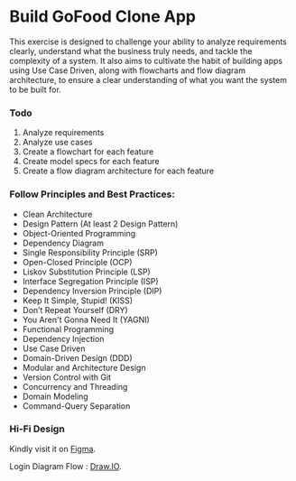# Build GoFood Clone App

This exercise is designed to challenge your ability to analyze requirements clearly, understand what the business truly needs, and tackle the complexity of a system. It also aims to cultivate the habit of building apps using Use Case Driven, along with flowcharts and flow diagram architecture, to ensure a clear understanding of what you want the system to be built for.

### Todo
1. Analyze requirements
2. Analyze use cases
3. Create a flowchart for each feature
4. Create model specs for each feature
5. Create a flow diagram architecture for each feature

### Follow Principles and Best Practices:
- Clean Architecture
- Design Pattern (At least 2 Design Pattern)
- Object-Oriented Programming
- Dependency Diagram
- Single Responsibility Principle (SRP)
- Open-Closed Principle (OCP)
- Liskov Substitution Principle (LSP)
- Interface Segregation Principle (ISP)
- Dependency Inversion Principle (DIP)
- Keep It Simple, Stupid! (KISS)
- Don’t Repeat Yourself (DRY)
- You Aren't Gonna Need It (YAGNI)
- Functional Programming
- Dependency Injection
- Use Case Driven
- Domain-Driven Design (DDD)
- Modular and Architecture Design
- Version Control with Git
- Concurrency and Threading
- Domain Modeling
- Command-Query Separation

### Hi-Fi Design
Kindly visit it on [Figma](https://www.figma.com/file/fMARq1bHk8nmvvijlM4pB3/Untitled?type=design&node-id=0%3A1&mode=design&t=sIGB7hAL5Zx3FQ4U-1).


Login Diagram Flow : [Draw.IO](https://drive.google.com/file/d/1vo6EI6PP4QJx-dL0e7tL-Rd1_JpVNdoW/view?usp=sharing).
